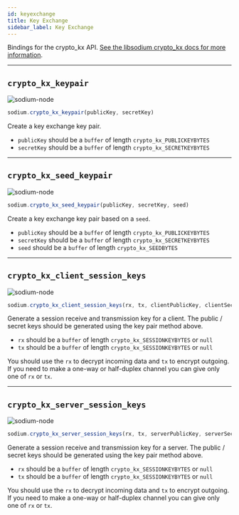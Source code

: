 ```yaml
---
id: keyexchange
title: Key Exchange
sidebar_label: Key Exchange
---
```


Bindings for the crypto_kx API. [See the libsodium crypto_kx docs for more information](https://download.libsodium.org/doc/key_exchange/).
***
## `crypto_kx_keypair`
![sodium-node][node]
``` js
sodium.crypto_kx_keypair(publicKey, secretKey)
```
Create a key exchange key pair.
* `publicKey` should be a `buffer` of length `crypto_kx_PUBLICKEYBYTES`
* `secretKey` should be a `buffer` of length `crypto_kx_SECRETKEYBYTES`
***
## `crypto_kx_seed_keypair`
![sodium-node][node]
``` js
sodium.crypto_kx_seed_keypair(publicKey, secretKey, seed)
```
Create a key exchange key pair based on a `seed`.
* `publicKey` should be a `buffer` of length `crypto_kx_PUBLICKEYBYTES`
* `secretKey` should be a `buffer` of length `crypto_kx_SECRETKEYBYTES`
* `seed` should be a `buffer` of length `crypto_kx_SEEDBYTES`
***
## `crypto_kx_client_session_keys`
![sodium-node][node]
``` js
sodium.crypto_kx_client_session_keys(rx, tx, clientPublicKey, clientSecretKey, serverPublicKey)
```
Generate a session receive and transmission key for a client. The public / secret keys should be generated using the key pair method above.
* `rx` should be a `buffer` of length `crypto_kx_SESSIONKEYBYTES` or `null`
* `tx` should be a `buffer` of length `crypto_kx_SESSIONKEYBYTES` or `null`

You should use the `rx` to decrypt incoming data and `tx` to encrypt outgoing. If you need to make a one-way or half-duplex channel you can give only one of `rx` or `tx`.
***
## `crypto_kx_server_session_keys`
![sodium-node][node]
``` js
sodium.crypto_kx_server_session_keys(rx, tx, serverPublicKey, serverSecretKey, clientPublicKey)
```
Generate a session receive and transmission key for a server. The public / secret keys should be generated using the key pair method above.

* `rx` should be a `buffer` of length `crypto_kx_SESSIONKEYBYTES` or `null`
* `tx` should be a `buffer` of length `crypto_kx_SESSIONKEYBYTES` or `null`

You should use the `rx` to decrypt incoming data and `tx` to encrypt outgoing. If you need to make a one-way or half-duplex channel you can give only one of `rx` or `tx`.


[js]: /docusaurus/img/icon_js.svg
[node]: /docusaurus/img/nodejs-icon.svg
